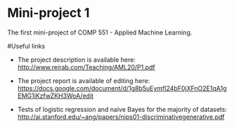 # Mini-project 1
The first mini-project of COMP 551 - Applied Machine Learning.

#Useful links

* The project description is available here: http://www.reirab.com/Teaching/AML20/P1.pdf

* The project report is available of editing here: https://docs.google.com/document/d/1g8b5uEymfI24bF0jXFnO2E1qA1gEMG1iKzfwZKH3WoA/edit

* Tests of logistic regression and naive Bayes for the majority of datasets: http://ai.stanford.edu/~ang/papers/nips01-discriminativegenerative.pdf